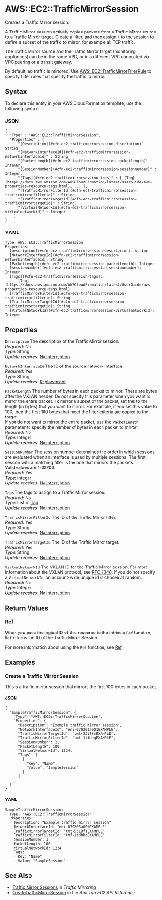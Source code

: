 # AWS::EC2::TrafficMirrorSession<a name="aws-resource-ec2-trafficmirrorsession"></a>

Creates a Traffic Mirror session\.

A Traffic Mirror session actively copies packets from a Traffic Mirror source to a Traffic Mirror target\. Create a filter, and then assign it to the session to define a subset of the traffic to mirror, for example all TCP traffic\.

The Traffic Mirror source and the Traffic Mirror target \(monitoring appliances\) can be in the same VPC, or in a different VPC connected via VPC peering or a transit gateway\. 

By default, no traffic is mirrored\. Use [AWS::EC2::TrafficMirrorFilterRule](https://docs.aws.amazon.com/AWSCloudFormation/latest/UserGuide/aws-resource-ec2-trafficmirrorfilterrule.html) to specify filter rules that specify the traffic to mirror\.

## Syntax<a name="aws-resource-ec2-trafficmirrorsession-syntax"></a>

To declare this entity in your AWS CloudFormation template, use the following syntax:

### JSON<a name="aws-resource-ec2-trafficmirrorsession-syntax.json"></a>

```
{
  "Type" : "AWS::EC2::TrafficMirrorSession",
  "Properties" : {
      "[Description](#cfn-ec2-trafficmirrorsession-description)" : String,
      "[NetworkInterfaceId](#cfn-ec2-trafficmirrorsession-networkinterfaceid)" : String,
      "[PacketLength](#cfn-ec2-trafficmirrorsession-packetlength)" : Integer,
      "[SessionNumber](#cfn-ec2-trafficmirrorsession-sessionnumber)" : Integer,
      "[Tags](#cfn-ec2-trafficmirrorsession-tags)" : [ [Tag](https://docs.aws.amazon.com/AWSCloudFormation/latest/UserGuide/aws-properties-resource-tags.html), ... ],
      "[TrafficMirrorFilterId](#cfn-ec2-trafficmirrorsession-trafficmirrorfilterid)" : String,
      "[TrafficMirrorTargetId](#cfn-ec2-trafficmirrorsession-trafficmirrortargetid)" : String,
      "[VirtualNetworkId](#cfn-ec2-trafficmirrorsession-virtualnetworkid)" : Integer
    }
}
```

### YAML<a name="aws-resource-ec2-trafficmirrorsession-syntax.yaml"></a>

```
Type: AWS::EC2::TrafficMirrorSession
Properties: 
  [Description](#cfn-ec2-trafficmirrorsession-description): String
  [NetworkInterfaceId](#cfn-ec2-trafficmirrorsession-networkinterfaceid): String
  [PacketLength](#cfn-ec2-trafficmirrorsession-packetlength): Integer
  [SessionNumber](#cfn-ec2-trafficmirrorsession-sessionnumber): Integer
  [Tags](#cfn-ec2-trafficmirrorsession-tags): 
    - [Tag](https://docs.aws.amazon.com/AWSCloudFormation/latest/UserGuide/aws-properties-resource-tags.html)
  [TrafficMirrorFilterId](#cfn-ec2-trafficmirrorsession-trafficmirrorfilterid): String
  [TrafficMirrorTargetId](#cfn-ec2-trafficmirrorsession-trafficmirrortargetid): String
  [VirtualNetworkId](#cfn-ec2-trafficmirrorsession-virtualnetworkid): Integer
```

## Properties<a name="aws-resource-ec2-trafficmirrorsession-properties"></a>

`Description`  <a name="cfn-ec2-trafficmirrorsession-description"></a>
The description of the Traffic Mirror session\.  
*Required*: No  
*Type*: String  
*Update requires*: [No interruption](https://docs.aws.amazon.com/AWSCloudFormation/latest/UserGuide/using-cfn-updating-stacks-update-behaviors.html#update-no-interrupt)

`NetworkInterfaceId`  <a name="cfn-ec2-trafficmirrorsession-networkinterfaceid"></a>
The ID of the source network interface\.  
*Required*: Yes  
*Type*: String  
*Update requires*: [Replacement](https://docs.aws.amazon.com/AWSCloudFormation/latest/UserGuide/using-cfn-updating-stacks-update-behaviors.html#update-replacement)

`PacketLength`  <a name="cfn-ec2-trafficmirrorsession-packetlength"></a>
The number of bytes in each packet to mirror\. These are bytes after the VXLAN header\. Do not specify this parameter when you want to mirror the entire packet\. To mirror a subset of the packet, set this to the length \(in bytes\) that you want to mirror\. For example, if you set this value to 100, then the first 100 bytes that meet the filter criteria are copied to the target\.  
If you do not want to mirror the entire packet, use the `PacketLength` parameter to specify the number of bytes in each packet to mirror\.  
*Required*: No  
*Type*: Integer  
*Update requires*: [No interruption](https://docs.aws.amazon.com/AWSCloudFormation/latest/UserGuide/using-cfn-updating-stacks-update-behaviors.html#update-no-interrupt)

`SessionNumber`  <a name="cfn-ec2-trafficmirrorsession-sessionnumber"></a>
The session number determines the order in which sessions are evaluated when an interface is used by multiple sessions\. The first session with a matching filter is the one that mirrors the packets\.  
Valid values are 1\-32766\.  
*Required*: Yes  
*Type*: Integer  
*Update requires*: [No interruption](https://docs.aws.amazon.com/AWSCloudFormation/latest/UserGuide/using-cfn-updating-stacks-update-behaviors.html#update-no-interrupt)

`Tags`  <a name="cfn-ec2-trafficmirrorsession-tags"></a>
The tags to assign to a Traffic Mirror session\.  
*Required*: No  
*Type*: List of [Tag](https://docs.aws.amazon.com/AWSCloudFormation/latest/UserGuide/aws-properties-resource-tags.html)  
*Update requires*: [No interruption](https://docs.aws.amazon.com/AWSCloudFormation/latest/UserGuide/using-cfn-updating-stacks-update-behaviors.html#update-no-interrupt)

`TrafficMirrorFilterId`  <a name="cfn-ec2-trafficmirrorsession-trafficmirrorfilterid"></a>
The ID of the Traffic Mirror filter\.  
*Required*: Yes  
*Type*: String  
*Update requires*: [No interruption](https://docs.aws.amazon.com/AWSCloudFormation/latest/UserGuide/using-cfn-updating-stacks-update-behaviors.html#update-no-interrupt)

`TrafficMirrorTargetId`  <a name="cfn-ec2-trafficmirrorsession-trafficmirrortargetid"></a>
The ID of the Traffic Mirror target\.  
*Required*: Yes  
*Type*: String  
*Update requires*: [No interruption](https://docs.aws.amazon.com/AWSCloudFormation/latest/UserGuide/using-cfn-updating-stacks-update-behaviors.html#update-no-interrupt)

`VirtualNetworkId`  <a name="cfn-ec2-trafficmirrorsession-virtualnetworkid"></a>
The VXLAN ID for the Traffic Mirror session\. For more information about the VXLAN protocol, see [RFC 7348](https://tools.ietf.org/html/rfc7348)\. If you do not specify a `VirtualNetworkId`, an account\-wide unique id is chosen at random\.  
*Required*: No  
*Type*: Integer  
*Update requires*: [No interruption](https://docs.aws.amazon.com/AWSCloudFormation/latest/UserGuide/using-cfn-updating-stacks-update-behaviors.html#update-no-interrupt)

## Return Values<a name="aws-resource-ec2-trafficmirrorsession-return-values"></a>

### Ref<a name="aws-resource-ec2-trafficmirrorsession-return-values-ref"></a>

When you pass the logical ID of this resource to the intrinsic `Ref` function, `Ref` returns the ID of the Traffic Mirror Session\.

For more information about using the `Ref` function, see [Ref](https://docs.aws.amazon.com/AWSCloudFormation/latest/UserGuide/intrinsic-function-reference-ref.html)\.

## Examples<a name="aws-resource-ec2-trafficmirrorsession--examples"></a>

### Create a Traffic Mirror Session<a name="aws-resource-ec2-trafficmirrorsession--examples--Create_a_Traffic_Mirror_Session"></a>

This is a traffic mirror session that mirrors the first 100 bytes in each packet\.

#### JSON<a name="aws-resource-ec2-trafficmirrorsession--examples--Create_a_Traffic_Mirror_Session--json"></a>

```
{
  "SampleTrafficMirrorSession": {
    "Type": "AWS::EC2::TrafficMirrorSession",
    "Properties": {
      "Description": "Example traffic mirror session",
      "NetworkInterfaceId": "eni-070203a001EXAMPLE",
      "TrafficMirrorTargetId": "tmt-5319fsEXAMPLE",
      "TrafficMirrorFilterId": "tmf-1tdbhqEXAMPLE",
      "SessionNumber": 1,
      "PacketLength": 100,
      "VirtualNetworkId": 1234,
      "Tags": [
        {
          "Key": "Name",
          "Value": "SampleSession"
        }
      ]
    }
  }
}
```

#### YAML<a name="aws-resource-ec2-trafficmirrorsession--examples--Create_a_Traffic_Mirror_Session--yaml"></a>

```
SampleTrafficMirrorSession:
  Type: "AWS::EC2::TrafficMirrorSession"
  Properties:
    Description: "Example traffic mirror session"
    NetworkInterfaceId: "eni-070203a001EXAMPLE"
    TrafficMirrorTargetId: "tmt-5319fsEXAMPLE"
    TrafficMirrorFilterId: "tmf-1tdbhqEXAMPLE"
    SessionNumber: 1
    PacketLength: 100
    VirtualNetworkId: 1234
    Tags:
    - Key: "Name"
      Value: "SampleSession"
```

## See Also<a name="aws-resource-ec2-trafficmirrorsession--seealso"></a>
+ [Traffic Mirror Sessions](https://docs.aws.amazon.com/vpc/latest/mirroring/traffic-mirroring-how-it-works.html#traffic-mirroring-sessions) in *Traffic Mirroring*
+ [CreateTrafficMirrorSession](https://docs.aws.amazon.com/AWSEC2/latest/APIReference/API_CreateTrafficMirrorSession.html) in the *Amazon EC2 API Reference*